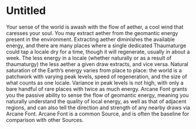 # Untitled

Your sense of the world is awash with the flow of aether, a cool wind that caresses your soul. You may extract aether from the geomantic energy present in the environment. Extracting aether diminishes the available energy, and there are many places where a single dedicated Thaumaturge could tap a locale dry for a time, though it will regenerate, usually in about a week. The less energy in a locale (whether naturally or as a result of thaumaturgy) the less aether a given draw extracts, and vice versa. Natural saturation of the Earth’s energy varies from place to place: the world is a patchwork with varying peak levels, speed of regeneration, and the size of what counts as one locale. Variance in peak levels is not high, with only a bare handful of rare places with twice as much energy. Arcane Font grants you the passive ability to sense the flow of geomantic energy, meaning you naturally understand the quality of local energy, as well as that of adjacent regions, and can also tell the direction and strength of any nearby draws via Arcane Font. Arcane Font is a common Source, and is often the baseline for comparison with other Sources.